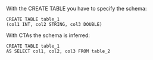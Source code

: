 
With the CREATE TABLE you have to specify the schema:
```
CREATE TABLE table_1
(col1 INT, col2 STRING, col3 DOUBLE)
```

With CTAs the schema is inferred: 
```
CREATE TABLE table_1
AS SELECT col1, col2, col3 FROM table_2
```